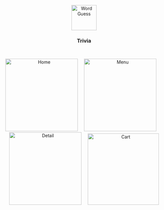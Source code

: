 <p align="center">
<img src="https://github.com/Hitarthbhatt/Portfolio/blob/main/Images/AppLogo/Trivia%20Logo.png" width="80"  title="Word Guess">
</p>

<h3 align="center">
  Trivia
</h3>


<p>&nbsp;</p>

<p align="center">
<img src="https://github.com/Hitarthbhatt/Portfolio/blob/main/Images/Trivia/one.png" width="230"  title="Home">&nbsp;&nbsp;&nbsp;&nbsp;&nbsp;<img src="https://github.com/Hitarthbhatt/Portfolio/blob/main/Images/Trivia/two.png" width="230" title="Menu">&nbsp;&nbsp;&nbsp;&nbsp;&nbsp;<img src="Images/Jain Fast Food/Detail.png" width="230" title="Detail">&nbsp;&nbsp;&nbsp;&nbsp;&nbsp;<img src="https://github.com/Hitarthbhatt/Portfolio/blob/main/Images/Trivia/three.png" width="226" title="Cart">
</p>

